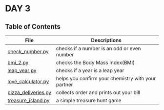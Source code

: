 # DAY 3
## Table of Contents
File | Descriptions
---- | ------------
[check_number.py](./check_number.py) | checks if a number is an odd or even number
[bmi_2.py](./bmi_2.py) | checks the Body Mass Index(BMI)
[leap_year.py](./leap_year.py) | checks if a year is a leap year
[love_calculator.py](./love_calculator.py) | helps you confirm your chemistry with your partner
[pizza_deliveries.py](./pizza_deliveries.py) | collects order and prints out your bill
[treasure_island.py](./treasure_island.py) | a simple treasure hunt game 

